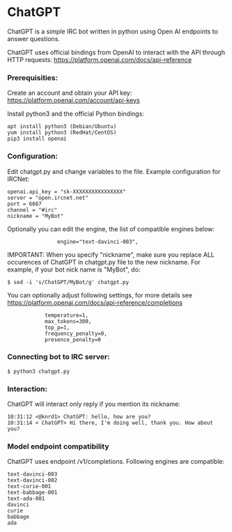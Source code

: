 # ChatGPT
ChatGPT is a simple IRC bot written in python using Open AI endpoints to answer questions.

ChatGPT uses official bindings from OpenAI to interact with the API through HTTP requests:
https://platform.openai.com/docs/api-reference

### Prerequisities:

Create an account and obtain your API key: https://platform.openai.com/account/api-keys

Install python3 and the official Python bindings:
```
apt install python3 (Debian/Ubuntu)
yum install python3 (RedHat/CentOS)
pip3 install openai
```
### Configuration:

Edit chatgpt.py and change variables to the file. Example configuration for IRCNet:
```
openai.api_key = "sk-XXXXXXXXXXXXXXXX"
server = "open.ircnet.net"
port = 6667
channel = "#irc"
nickname = "MyBot"
```
Optionally you can edit the engine, the list of compatible engines below:
```
                engine="text-davinci-003",
```
IMPORTANT: When you specify "nickname", make sure you replace ALL occurences of ChatGPT in chatgpt.py file to the new nickname. For example, if your bot nick name is "MyBot", do:
```
$ sed -i 's/ChatGPT/MyBot/g' chatgpt.py
```
You can optionally adjust following settings, for more details see https://platform.openai.com/docs/api-reference/completions
```
            temperature=1,
            max_tokens=300,
            top_p=1,
            frequency_penalty=0,
            presence_penalty=0
```
### Connecting bot to IRC server:
```
$ python3 chatgpt.py
```
### Interaction:
ChatGPT will interact only reply if you mention its nickname:
```
10:31:12 <@knrd1> ChatGPT: hello, how are you?
10:31:14 < ChatGPT> Hi there, I'm doing well, thank you. How about you?
```
### Model endpoint compatibility

ChatGPT uses endpoint /v1/completions. Following engines are compatible:
```
text-davinci-003
text-davinci-002
text-curie-001
text-babbage-001
text-ada-001
davinci
curie
babbage
ada
```
